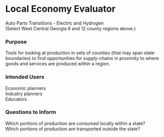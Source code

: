 # Local Economy Evaluator

Auto Parts Transitions - Electric and Hydrogen  
(Select West Central Georgia 6 and 12 county regions above.)


### Purpose
Tools for looking at production in sets of counties (that may span state boundaries) to find opportunities for supply-chains in proximity to where goods and services are produced within a region.

### Intended Users
Economic planners  
Industry planners  
Educators  

### Questions to Inform

Which portions of production are consumed locally within a state?  
Which portions of production are transported outside the state?

 